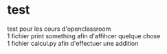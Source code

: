 # test
test pour les cours d'openclassroom <br />
1 fichier print something afin d'affihcer quelque chose <br />
1 fichier calcul.py afin d'effectuer une addition <br />
